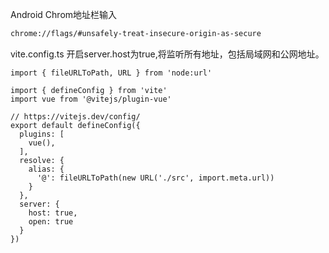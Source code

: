 

Android Chrom地址栏输入

```sh
chrome://flags/#unsafely-treat-insecure-origin-as-secure
```

vite.config.ts 开启server.host为true,将监听所有地址，包括局域网和公网地址。

```
import { fileURLToPath, URL } from 'node:url'

import { defineConfig } from 'vite'
import vue from '@vitejs/plugin-vue'

// https://vitejs.dev/config/
export default defineConfig({
  plugins: [
    vue(),
  ],
  resolve: {
    alias: {
      '@': fileURLToPath(new URL('./src', import.meta.url))
    }
  },
  server: {
    host: true,
    open: true
  }
})

```

